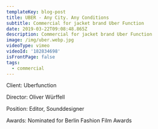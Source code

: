 ```yaml
---
templateKey: blog-post
title: UBER - Any City. Any Conditions
subtitle: Commercial for jacket brand Uber Function
date: 2019-03-22T09:08:48.865Z
description: Commercial for jacket brand Uber Function
image: /img/uber.webp.jpg
videoType: vimeo
videoId: '182834698'
isFrontPage: false
tags:
  - commercial
---
```

Client: Uberfunction

Director: Oliver Würffell

Position: Editor, Sounddesigner

Awards: Nominated for Berlin Fashion Film Awards

